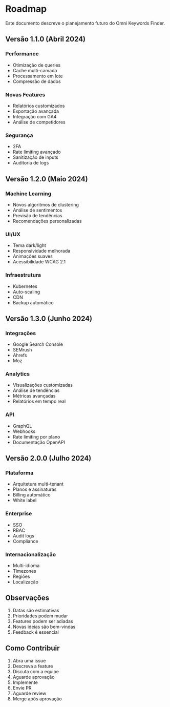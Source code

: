 # Roadmap

Este documento descreve o planejamento futuro do Omni Keywords Finder.

## Versão 1.1.0 (Abril 2024)

### Performance
- Otimização de queries
- Cache multi-camada
- Processamento em lote
- Compressão de dados

### Novas Features
- Relatórios customizados
- Exportação avançada
- Integração com GA4
- Análise de competidores

### Segurança
- 2FA
- Rate limiting avançado
- Sanitização de inputs
- Auditoria de logs

## Versão 1.2.0 (Maio 2024)

### Machine Learning
- Novos algoritmos de clustering
- Análise de sentimentos
- Previsão de tendências
- Recomendações personalizadas

### UI/UX
- Tema dark/light
- Responsividade melhorada
- Animações suaves
- Acessibilidade WCAG 2.1

### Infraestrutura
- Kubernetes
- Auto-scaling
- CDN
- Backup automático

## Versão 1.3.0 (Junho 2024)

### Integrações
- Google Search Console
- SEMrush
- Ahrefs
- Moz

### Analytics
- Visualizações customizadas
- Análise de tendências
- Métricas avançadas
- Relatórios em tempo real

### API
- GraphQL
- Webhooks
- Rate limiting por plano
- Documentação OpenAPI

## Versão 2.0.0 (Julho 2024)

### Plataforma
- Arquitetura multi-tenant
- Planos e assinaturas
- Billing automático
- White label

### Enterprise
- SSO
- RBAC
- Audit logs
- Compliance

### Internacionalização
- Multi-idioma
- Timezones
- Regiões
- Localização

## Observações

1. Datas são estimativas
2. Prioridades podem mudar
3. Features podem ser adiadas
4. Novas ideias são bem-vindas
5. Feedback é essencial

## Como Contribuir

1. Abra uma issue
2. Descreva a feature
3. Discuta com a equipe
4. Aguarde aprovação
5. Implemente
6. Envie PR
7. Aguarde review
8. Merge após aprovação 
